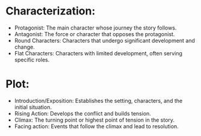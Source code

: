# Characterization:
 - Protagonist: The main character whose journey the story follows.
 - Antagonist: The force or character that opposes the protagonist.
 - Round Characters: Characters that undergo significant development and change.
 - Flat Characters: Characters with limited development, often serving specific roles.

# Plot:
 - Introduction/Exposition: Establishes the setting, characters, and the initial situation.
 - Rising Action: Develops the conflict and builds tension.
 - Climax: The turning point or highest point of tension in the story.
 - Facing action: Events that follow the climax and lead to resolution.
